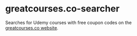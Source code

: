 # greatcourses.co-searcher
Searches for Udemy courses with free coupon codes on the [greatcourses.co website](https://www.greatcourses.co).
